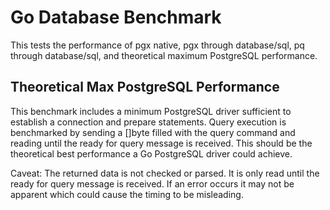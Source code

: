 # Go Database Benchmark

This tests the performance of pgx native, pgx through database/sql, pq through
database/sql, and theoretical maximum PostgreSQL performance.

## Theoretical Max PostgreSQL Performance

This benchmark includes a minimum PostgreSQL driver sufficient to establish a
connection and prepare statements. Query execution is benchmarked by sending a
[]byte filled with the query command and reading until the ready for query
message is received. This should be the theoretical best performance a Go
PostgreSQL driver could achieve.

Caveat: The returned data is not checked or parsed. It is only read until the
ready for query message is received. If an error occurs it may not be apparent
which could cause the timing to be misleading.

